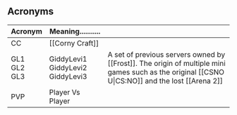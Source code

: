 ## Acronyms

| Acronym           | Meaning...........                     |                                                                                                                                                 |
| ----------------- | -------------------------------------- | ----------------------------------------------------------------------------------------------------------------------------------------------- |
| CC                | [[Corny Craft]]                        |                                                                                                                                                 |
| GL1<br>GL2<br>GL3 | GiddyLevi1<br>GiddyLevi2<br>GiddyLevi3 | A set of previous servers owned by [[Frost]]. The origin of multiple mini games such as the original [[CSNO U\|CS:NO]] and the lost [[Arena 2]] |
| PVP               | Player Vs Player                       |                                                                                                                                                 |
